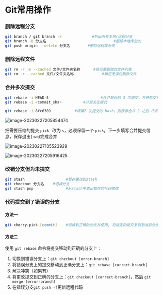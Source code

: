 # Git常用操作

### 删除远程分支

```zsh
git branch / git branch -r 				#列出所有本地/远程分支
git branch -D 分支名								#删除本地库分支
git push origin --delete 分支名		#删除远程库分支
```

### 删除远程文件

```zsh
git rm -r -n --cached 文件/文件夹名称		#预览要删除的文件列表
git rm -r --cached 文件/文件夹名称				#确定无误后删除文件
```

### 合并多次提交

```zsh
git rebase -i HEAD~3 						#合并最近的 3 次提交，并开启交互模式
git rebase -i <commit_sha>			#开启交互模式
```

```zsh
git rebase -i 8fc6389			#填第2 次提交的 hash，则表示合并 2 之后（3和 4）的提交
```

![image-20230227205854474](https://zerdocs.oss-cn-shanghai.aliyuncs.com/febasis/202302272058564.png)

把需要压缩的提交 `pick ` 改为  `s`，必须保留一个 `pick`，下一步填写合并提交信息，保存退出(`:wq`)完成合并

![image-20230227105523929](https://zerdocs.oss-cn-shanghai.aliyuncs.com/febasis/202302271055952.png)

![image-20230227205916425](https://zerdocs.oss-cn-shanghai.aliyuncs.com/febasis/202302272059457.png)

### 改错分支但为未提交

```zsh
git stash 					#暂存更改到stash
git checkout 分支名	#切换分支
git stash pop				#从stash中取出暂存的代码修改
```
### 代码提交到了错误的分支

#### 方法一

```zsh
git cherry-pick [commit] 	#切换到正确的分支并使用, 将指定的提交复制到当前分支，并将其添加到暂存区
```
#### 方法二

使用 `git rebase` 命令将提交移动到正确的分支上：

1. 切换到错误分支上：`git checkout [error-branch]`
2. 将错误分支上的提交移动到正确分支上：`git rebase [correct-branch]`
3. 解决冲突（如果有）
4. 将更改提交到正确的分支上：`git checkout [correct-branch]`，然后 `git merge [error-branch]`
5. 在错误分支`git push -f`更新远程代码
